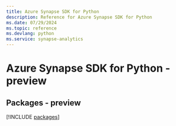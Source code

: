 ```yaml
---
title: Azure Synapse SDK for Python
description: Reference for Azure Synapse SDK for Python
ms.date: 07/29/2024
ms.topic: reference
ms.devlang: python
ms.service: synapse-analytics
---
```

# Azure Synapse SDK for Python - preview
## Packages - preview
[!INCLUDE [packages](synapse-index.md)]
